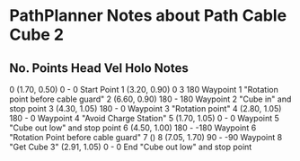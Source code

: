 # PathPlanner Notes about Path Cable Cube 2

No.	Points	        Head    Vel	Holo	Notes
-------------------------------------------------
0	(1.70, 0.50)    0	    -   0		Start Point
1	(3.20, 0.90)	0	    3	180		Waypoint 1 "Rotation point before cable guard"
2	(6.60, 0.90)	180	    -	180		Waypoint 2 "Cube in" and stop point
3	(4.30, 1.05)	180	    -	0		Waypoint 3 "Rotation point"
4	(2.80, 1.05)	180	-	0		Waypoint 4 "Avoid Charge Station"
5	(1.70, 1.05)	0	    -	0		Waypoint 5 "Cube out low" and stop point
6   (4.50, 1.00)    180     -   -180     Waypoint 6 "Rotation Point before cable guard"
7   ()
8   (7.05, 1.70)    90      -   -90     Waypoint 8 "Get Cube 3"
	(2.91, 1.05)	0	    -	0		End "Cube out low" and stop point

